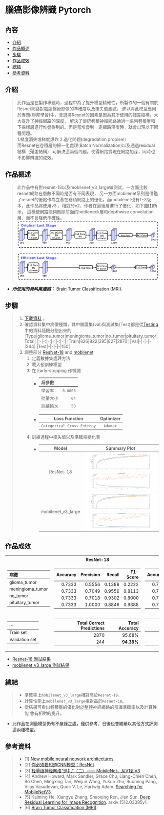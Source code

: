 # 腦癌影像辨識  Pytorch

## 內容
- [介紹](#介紹)
- [作品概述](#作品概述)
- [步驟](#步驟)
- [作品成效](#作品成效)
- [總結](#總結)
- [參考資料](#參考資料)

## 介紹
> 此作品是在製作專題時，過程中為了提升模型精確性，所製作的一個有關於Resnet網路對腦癌醫療影像的準確度以及損失值測試。
> 進以將此模型應用於專題(聯邦學習)中，會選擇Resnet的因素是因為其所使用的殘差結構，大大提升了神經網路的深度，
> 解決了傳統卷積神經網路通過一系列卷積層和下採樣層進行堆疊得到的。但是當堆疊到一定網路深度時，就會出現以下兩種問題。<br>
> 1.梯度消失或梯度爆炸  2.退化問題(degradation problem)<br>
> 而Resnet在卷積層的歸一化處理(Batch Normalization)以及通過residual結構（殘差結構）
> 可解決這兩個問題，使得網路實現在網路加深，同時也不影響辨識的成效。


## 作品概述
> 此作品中有對resnet-18以及mobilenet_v3_large做測試，一方面比較resnet網路在層數不同時是否有不同表現，
> 另一方面mobilenet系列是借鑑了resnet的優點作為立基在卷積網路上的優化，而mobilenet也有1~3版本，此作品將使用v3
> ，相對於v2，作者在最後層進行了優化，如下圖[[1]](https://machinethink.net/blog/mobile-architectures/ "New mobile neural network architectures")所示， 這樣使網路能夠刪除前面的bottleneck層和depthwise convolution層，而不會降低準確性。
![v3vsv2](./ref_img/MobileNetV3FinalStage.png)
* ___所使用的資料集連結：___ [Brain Tumor Classification (MRI)](https://www.kaggle.com/datasets/sartajbhuvaji/brain-tumor-classification-mri).

## 步驟
> 1. [下載資料](https://www.kaggle.com/datasets/sartajbhuvaji/brain-tumor-classification-mri) 。
> 2. 確認資料集中病徵種類，其中驗證集(val)與測試集(Test)都是從[Testing](./data/Testing)中的資料隨機分割出來的
>    |Type|glioma_tumor|meningioma_tumor|no_tumor|pituitary_tumor|Total|
>    |:-|-:|-:|-:|-:|-:|
>    |Train|826|822|395|827|2870|
>    |Val|-|-|-|-|244|
>    |Test|-|-|-|-|150|
> 3. 調整部分 [ResNet-18](Brain_Tumor_detection_resnet18.ipynb) and [mobilenet](Brain_Tumor_detection_mobilenet_v3_large.ipynb)
>    1. 定義數據集處理方法
>    2. 載入預訓練模型
>    3. 在 Early-stopping 作微調
>       - |超參數||
>         |:-|-:|
>         |學習率|`0.0008`|
>         |批量大小|`64`|
>         |訓練輪次|`50`|
>       - |Loss Function|Optimizer|
>         |:-:|:-:|
>         |`Categorical Cross Entropy`|`Adamax`|
>    5. 訓練過程中損失值以及準確率變化表
>       - |Model|Summary Plot|
>         |:-:|:-:|
>         |ResNet-18|![18a_plot](outputs/Accuracy_resnet18.jpg)![18l_plot](outputs/loss_resnet18.jpg)|
>         |mobilenet_v3_large|![mobileneta_plot](outputs/Accuracy_mobilenet_v3_large.jpg)![mobilenetl_plot](outputs/loss_mobilenet_v3_large.jpg)|

## 作品成效

<table>
<tr>
<th></th>
<th>ResNet-18</th>
<th>mobilenet_v3_large</th>
</tr>
<tr>
<td>

|__病徵__|
|:-|
|glioma_tumor|
|meningioma_tumor|
|no_tumor|
|pituitary_tumor|

</td>
<td>

|Accuracy|Precision|Recall|F1-Score|
|-:|-:|-:|-:|
|0.7333|0.5556|0.1389|0.2222|
|0.7333|0.7049|0.9556|0.8113|
|0.7333|0.7018|0.9302|0.8000|
|0.7333|1.0000|0.8846|0.9388|
            
</td>
<td>

|Accuracy|Precision|Recall|F1-Score|
|-:|-:|-:|-:|
|0.7133|0.9091|0.2500|0.3922|
|0.7133|0.6618|1.0000|0.7965|
|0.7133|0.6545|1.0000|0.7912|
|0.7133|1.0000|0.5517|0.7111|
            
</td>
</tr>
<tr>
<td>

|:-|
|:-|
|Train set|
|Validation set|

</td>
<td>

|Total Correct Predictions|Total Accuracy|
|-:|-:|
|2870|95.68%|
|244|__94.38%__|

</td>
<td>

|Total Correct Predictions|Total Accuracy|
|-:|-:|
|2870|97.74%|
|244|__95.73%__|

</td>
</tr>
</table>

- [Resnet-18 測試結果](outputs/resnet18_result.csv)
- [mobilenet_v3_large 測試結果](outputs/mobilenet_v3_large_result.csv)

## 總結
> - 準確率上`mobilenet_v3_large`相對高於`Resnet-18`。
> - 計算性能上`mobilenet_v3_large`相對高於`Resnet-18`。
> - 從結果可看出卷積層的優化對於整體神經網路的辨識準確率以及計算性能
> 會有相對的提升。
- 此作品在測量模型仍有不嚴謹之處，僅供參考，日後也會繼續以其他方式評測這兩種模型。

## 參考資料
> - [1] [New mobile neural network architectures](https://machinethink.net/blog/mobile-architectures/).
> - [2] [你必须要知道CNN模型：ResNet](https://zhuanlan.zhihu.com/p/31852747).
> - [3] [轻量级神经网络“巡礼”（二）—— MobileNet，从V1到V3](https://zhuanlan.zhihu.com/p/70703846).
> - [4] Andrew Howard, Mark Sandler, Grace Chu, Liang-Chieh Chen, Bo Chen, Mingxing Tan, Weijun Wang, Yukun Zhu, Ruoming Pang, Vijay Vasudevan, Quoc V. Le, Hartwig Adam. [Searching for MobileNetV3](https://arxiv.org/abs/1905.02244).
> - [5] Kaiming He, Xiangyu Zhang, Shaoqing Ren, Jian Sun. [Deep Residual Learning for Image Recognition](https://arxiv.org/abs/1512.03385). arxiv:1512.03385v1.
> - [6] [Brain Tumor Classification (MRI)](https://www.kaggle.com/datasets/sartajbhuvaji/brain-tumor-classification-mri).